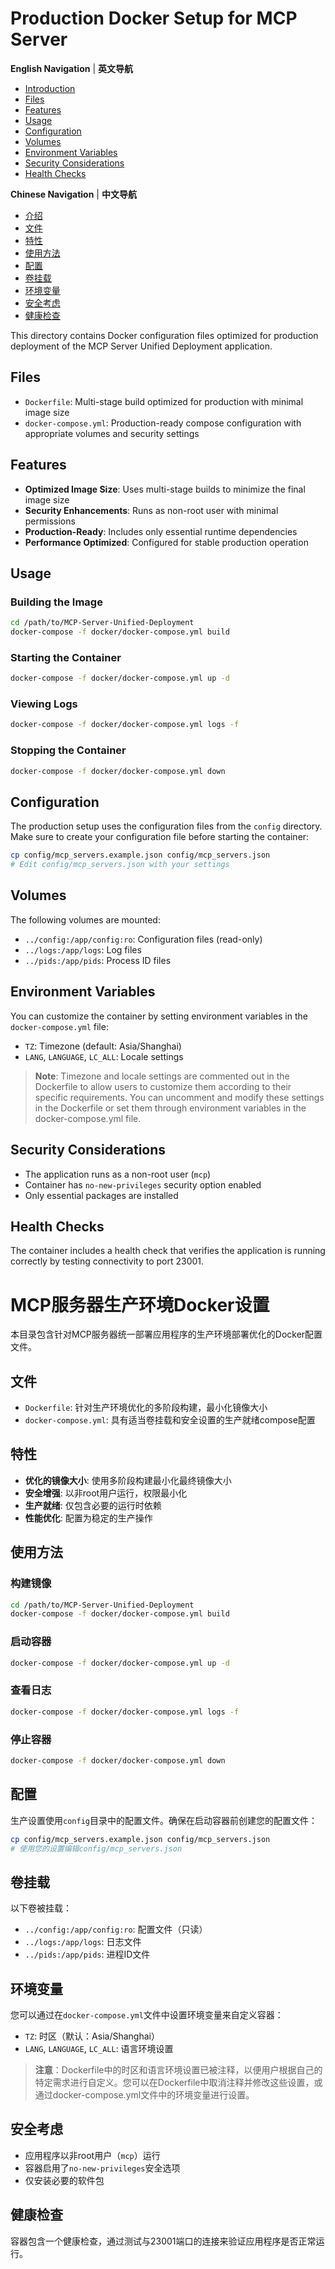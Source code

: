 # Production Docker Setup for MCP Server

**English Navigation** | **英文导航**

- [Introduction](#production-docker-setup-for-mcp-server)
- [Files](#files)
- [Features](#features)
- [Usage](#usage)
- [Configuration](#configuration)
- [Volumes](#volumes)
- [Environment Variables](#environment-variables)
- [Security Considerations](#security-considerations)
- [Health Checks](#health-checks)

**Chinese Navigation** | **中文导航**

- [介绍](#mcp服务器生产环境docker设置)
- [文件](#文件)
- [特性](#特性)
- [使用方法](#使用方法)
- [配置](#配置)
- [卷挂载](#卷挂载)
- [环境变量](#环境变量)
- [安全考虑](#安全考虑)
- [健康检查](#健康检查)

This directory contains Docker configuration files optimized for production deployment of the MCP Server Unified Deployment application.

## Files

- `Dockerfile`: Multi-stage build optimized for production with minimal image size
- `docker-compose.yml`: Production-ready compose configuration with appropriate volumes and security settings

## Features

- **Optimized Image Size**: Uses multi-stage builds to minimize the final image size
- **Security Enhancements**: Runs as non-root user with minimal permissions
- **Production-Ready**: Includes only essential runtime dependencies
- **Performance Optimized**: Configured for stable production operation

## Usage

### Building the Image

```bash
cd /path/to/MCP-Server-Unified-Deployment
docker-compose -f docker/docker-compose.yml build
```

### Starting the Container

```bash
docker-compose -f docker/docker-compose.yml up -d
```

### Viewing Logs

```bash
docker-compose -f docker/docker-compose.yml logs -f
```

### Stopping the Container

```bash
docker-compose -f docker/docker-compose.yml down
```

## Configuration

The production setup uses the configuration files from the `config` directory. Make sure to create your configuration file before starting the container:

```bash
cp config/mcp_servers.example.json config/mcp_servers.json
# Edit config/mcp_servers.json with your settings
```

## Volumes

The following volumes are mounted:

- `../config:/app/config:ro`: Configuration files (read-only)
- `../logs:/app/logs`: Log files
- `../pids:/app/pids`: Process ID files

## Environment Variables

You can customize the container by setting environment variables in the `docker-compose.yml` file:

- `TZ`: Timezone (default: Asia/Shanghai)
- `LANG`, `LANGUAGE`, `LC_ALL`: Locale settings

> **Note**: Timezone and locale settings are commented out in the Dockerfile to allow users to customize them according to their specific requirements. You can uncomment and modify these settings in the Dockerfile or set them through environment variables in the docker-compose.yml file.

## Security Considerations

- The application runs as a non-root user (`mcp`)
- Container has `no-new-privileges` security option enabled
- Only essential packages are installed

## Health Checks

The container includes a health check that verifies the application is running correctly by testing connectivity to port 23001.

# MCP服务器生产环境Docker设置

本目录包含针对MCP服务器统一部署应用程序的生产环境部署优化的Docker配置文件。

## 文件

- `Dockerfile`: 针对生产环境优化的多阶段构建，最小化镜像大小
- `docker-compose.yml`: 具有适当卷挂载和安全设置的生产就绪compose配置

## 特性

- **优化的镜像大小**: 使用多阶段构建最小化最终镜像大小
- **安全增强**: 以非root用户运行，权限最小化
- **生产就绪**: 仅包含必要的运行时依赖
- **性能优化**: 配置为稳定的生产操作

## 使用方法

### 构建镜像

```bash
cd /path/to/MCP-Server-Unified-Deployment
docker-compose -f docker/docker-compose.yml build
```

### 启动容器

```bash
docker-compose -f docker/docker-compose.yml up -d
```

### 查看日志

```bash
docker-compose -f docker/docker-compose.yml logs -f
```

### 停止容器

```bash
docker-compose -f docker/docker-compose.yml down
```

## 配置

生产设置使用`config`目录中的配置文件。确保在启动容器前创建您的配置文件：

```bash
cp config/mcp_servers.example.json config/mcp_servers.json
# 使用您的设置编辑config/mcp_servers.json
```

## 卷挂载

以下卷被挂载：

- `../config:/app/config:ro`: 配置文件（只读）
- `../logs:/app/logs`: 日志文件
- `../pids:/app/pids`: 进程ID文件

## 环境变量

您可以通过在`docker-compose.yml`文件中设置环境变量来自定义容器：

- `TZ`: 时区（默认：Asia/Shanghai）
- `LANG`, `LANGUAGE`, `LC_ALL`: 语言环境设置

> **注意**：Dockerfile中的时区和语言环境设置已被注释，以便用户根据自己的特定需求进行自定义。您可以在Dockerfile中取消注释并修改这些设置，或通过docker-compose.yml文件中的环境变量进行设置。

## 安全考虑

- 应用程序以非root用户（`mcp`）运行
- 容器启用了`no-new-privileges`安全选项
- 仅安装必要的软件包

## 健康检查

容器包含一个健康检查，通过测试与23001端口的连接来验证应用程序是否正常运行。
